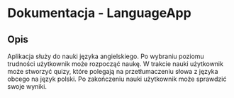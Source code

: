# Dokumentacja -  LanguageApp

## Opis

Aplikacja służy do nauki języka angielskiego. Po wybraniu poziomu trudności użytkownik może rozpocząć naukę. W trakcie nauki użytkownik może stworzyć quizy, które polegają na przetłumaczeniu słowa z języka obcego na język polski. Po zakończeniu nauki użytkownik może sprawdzić swoje wyniki.

